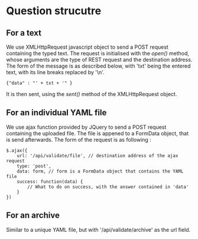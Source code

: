 # Question strucutre

## For a text

We use XMLHttpRequest javascript object to send a POST request containing the typed text.
The request is initialised with the _open()_ method, whose arguments are the type of REST request and the destination address.
The form of the message is as described below, with 'txt' being the entered text, with its line breaks replaced by '\n'.

```{"data" : "' + txt + '" }```

It is then sent, using the _sent()_ method of the XMLHttpRequest object.


## For an individual YAML file

We use ajax function provided by JQuery to send a POST request containing the uploaded file.
The file is appened to a FormData object, that is send afterwards.
The form of the request is as following :

	$.ajax({
		url: '/api/validate/file', // destination address of the ajax request
		type: 'post',
		data: form, // form is a FormData object that contains the YAML file
		success: function(data) {
			// What to do on success, with the answer contained in 'data'
		}
	})


## For an archive

Similar to a unique YAML file, but with '/api/validate/archive' as the url field.
